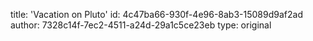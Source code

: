 title: 'Vacation on Pluto'
id: 4c47ba66-930f-4e96-8ab3-15089d9af2ad
author: 7328c14f-7ec2-4511-a24d-29a1c5ce23eb
type: original
